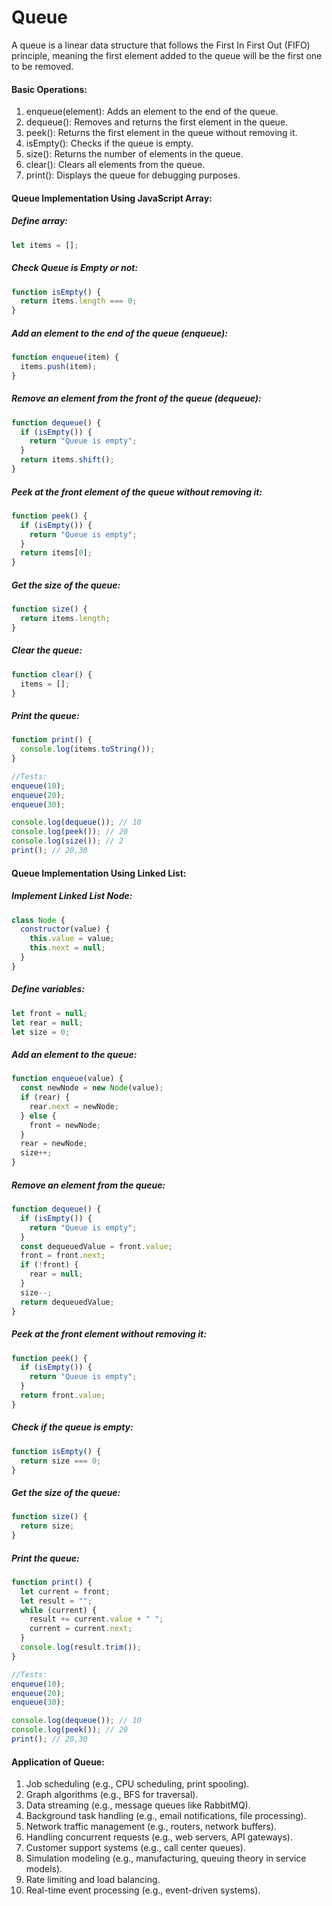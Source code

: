 # Queue

A queue is a linear data structure that follows the First In First Out (FIFO) principle, meaning the first element added to the queue will be the first one to be removed.

#### Basic Operations:

1. enqueue(element): Adds an element to the end of the queue.
2. dequeue(): Removes and returns the first element in the queue.
3. peek(): Returns the first element in the queue without removing it.
4. isEmpty(): Checks if the queue is empty.
5. size(): Returns the number of elements in the queue.
6. clear(): Clears all elements from the queue.
7. print(): Displays the queue for debugging purposes.

#### Queue Implementation Using JavaScript Array:

##### Define array:

```javascript
let items = [];
```

##### Check Queue is Empty or not:

```javascript
function isEmpty() {
  return items.length === 0;
}
```

##### Add an element to the end of the queue (enqueue):

```javascript
function enqueue(item) {
  items.push(item);
}
```

##### Remove an element from the front of the queue (dequeue):

```javascript
function dequeue() {
  if (isEmpty()) {
    return "Queue is empty";
  }
  return items.shift();
}
```

##### Peek at the front element of the queue without removing it:

```javascript
function peek() {
  if (isEmpty()) {
    return "Queue is empty";
  }
  return items[0];
}
```

##### Get the size of the queue:

```javascript
function size() {
  return items.length;
}
```

##### Clear the queue:

```javascript
function clear() {
  items = [];
}
```

##### Print the queue:

```javascript
function print() {
  console.log(items.toString());
}

//Tests:
enqueue(10);
enqueue(20);
enqueue(30);

console.log(dequeue()); // 10
console.log(peek()); // 20
console.log(size()); // 2
print(); // 20,30
```

#### Queue Implementation Using Linked List:

##### Implement Linked List Node:

```javascript
class Node {
  constructor(value) {
    this.value = value;
    this.next = null;
  }
}
```

##### Define variables:

```javascript
let front = null;
let rear = null;
let size = 0;
```

##### Add an element to the queue:

```javascript
function enqueue(value) {
  const newNode = new Node(value);
  if (rear) {
    rear.next = newNode;
  } else {
    front = newNode;
  }
  rear = newNode;
  size++;
}
```

##### Remove an element from the queue:

```javascript
function dequeue() {
  if (isEmpty()) {
    return "Queue is empty";
  }
  const dequeuedValue = front.value;
  front = front.next;
  if (!front) {
    rear = null;
  }
  size--;
  return dequeuedValue;
}
```

##### Peek at the front element without removing it:

```javascript
function peek() {
  if (isEmpty()) {
    return "Queue is empty";
  }
  return front.value;
}
```

##### Check if the queue is empty:

```javascript
function isEmpty() {
  return size === 0;
}
```

##### Get the size of the queue:

```javascript
function size() {
  return size;
}
```

##### Print the queue:

```javascript
function print() {
  let current = front;
  let result = "";
  while (current) {
    result += current.value + " ";
    current = current.next;
  }
  console.log(result.trim());
}

//Tests:
enqueue(10);
enqueue(20);
enqueue(30);

console.log(dequeue()); // 10
console.log(peek()); // 20
print(); // 20,30
```

#### Application of Queue:

1. Job scheduling (e.g., CPU scheduling, print spooling).
2. Graph algorithms (e.g., BFS for traversal).
3. Data streaming (e.g., message queues like RabbitMQ).
4. Background task handling (e.g., email notifications, file processing).
5. Network traffic management (e.g., routers, network buffers).
6. Handling concurrent requests (e.g., web servers, API gateways).
7. Customer support systems (e.g., call center queues).
8. Simulation modeling (e.g., manufacturing, queuing theory in service models).
9. Rate limiting and load balancing.
10. Real-time event processing (e.g., event-driven systems).
